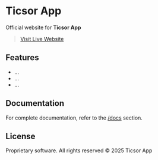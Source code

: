 # Ticsor App

Official website for **Ticsor App**

> [Visit Live Website](https://ticsor-app.vercel.app)

## Features

- ...
- ...
- ...

## Documentation

For complete documentation, refer to the [/docs](https://github.com/darianmorat/ticsor-app/tree/main/_docs) section.

## License

Proprietary software. All rights reserved
© 2025 Ticsor App
